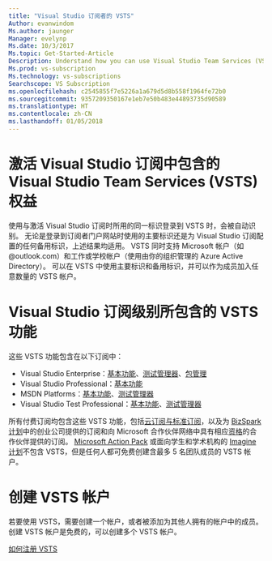 ```yaml
---
title: "Visual Studio 订阅者的 VSTS"
Author: evanwindom
Ms.author: jaunger
Manager: evelynp
Ms.date: 10/3/2017
Ms.topic: Get-Started-Article
Description: Understand how you can use Visual Studio Team Services (VSTS) as a Visual Studio subscriber.
Ms.prod: vs-subscription
Ms.technology: vs-subscriptions
Searchscope: VS Subscription
ms.openlocfilehash: c2545855f7e5226a1a679d5d8b558f1964fe72b0
ms.sourcegitcommit: 9357209350167e1eb7e50b483e44893735d90589
ms.translationtype: HT
ms.contentlocale: zh-CN
ms.lasthandoff: 01/05/2018
---
```

# <a name="activating-the-visual-studio-team-services-vsts-benefit-in-visual-studio-subscriptions"></a>激活 Visual Studio 订阅中包含的 Visual Studio Team Services (VSTS) 权益

使用与激活 Visual Studio 订阅时所用的同一标识登录到 VSTS 时，会被自动识别。 无论是登录到订阅者门户网站时使用的主要标识还是为 Visual Studio 订阅配置的任何备用标识，上述结果均适用。 VSTS 同时支持 Microsoft 帐户（如 @outlook.com）和工作或学校帐户（使用由你的组织管理的 Azure Active Directory）。 可以在 VSTS 中使用主要标识和备用标识，并可以作为成员加入任意数量的 VSTS 帐户。

# <a name="vsts-features-included-by-visual-studio-subscription-level"></a>Visual Studio 订阅级别所包含的 VSTS 功能

这些 VSTS 功能包含在以下订阅中： 
- Visual Studio Enterprise：[基本功能](https://www.visualstudio.com/team-services/compare-features/)、[测试管理器](https://marketplace.visualstudio.com/items?itemName=ms.vss-testmanager-web)、[包管理](https://marketplace.visualstudio.com/items?itemName=ms.feed)
- Visual Studio Professional：[基本功能](https://www.visualstudio.com/team-services/compare-features/)
- MSDN Platforms：[基本功能](https://www.visualstudio.com/team-services/compare-features/)、[测试管理器](https://marketplace.visualstudio.com/items?itemName=ms.vss-testmanager-web)
- Visual Studio Test Professional：[基本功能](https://www.visualstudio.com/team-services/compare-features/)、[测试管理器](https://marketplace.visualstudio.com/items?itemName=ms.vss-testmanager-web)

所有付费订阅均包含这些 VSTS 功能，包括[云订阅与标准订阅](https://www.visualstudio.com/vs/pricing/)，以及为 [BizSpark 计划](https://bizspark.microsoft.com/)中的创业公司提供的订阅和向 Microsoft 合作伙伴网络中具有相应[资格](https://partner.microsoft.com/membership/competencies)的合作伙伴提供的订阅。 [Microsoft Action Pack](https://partner.microsoft.com/membership/action-pack) 或面向学生和学术机构的 [Imagine 计划](https://imagine.microsoft.com/)不包含 VSTS，但是任何人都可免费创建含最多 5 名团队成员的 VSTS 帐户。

# <a name="create-your-vsts-account"></a>创建 VSTS 帐户

若要使用 VSTS，需要创建一个帐户，或者被添加为其他人拥有的帐户中的成员。 创建 VSTS 帐户是免费的，可以创建多个 VSTS 帐户。 

[如何注册 VSTS](https://docs.microsoft.com/vsts/accounts/index)

